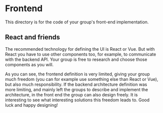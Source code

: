 # Frontend

This directory is for the code of your group's front-end implementation.

## React and friends
The recommended technology for defining the UI is React or Vue. But with React you have to use other components too, for example, to communicate with the backend API. Your group is free to research and choose those components as you will.

As you can see, the frontend definition is very limited, giving your group much freedom (you can for example use something else than React or Vue), but also much responsibility. If the backend architecture definition was more limiting, and mainly left the groups to describe and implement the architecture, in the front end the group can also design freely. It is interesting to see what interesting solutions this freedom leads to. Good luck and happy designing!

